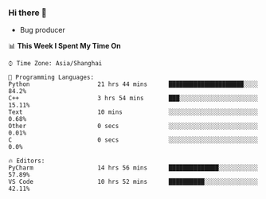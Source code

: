 ### Hi there 👋
* Bug producer
<!--START_SECTION:waka-->
📊 **This Week I Spent My Time On** 

```text
⌚︎ Time Zone: Asia/Shanghai

💬 Programming Languages: 
Python                   21 hrs 44 mins      █████████████████████░░░░   84.2% 
C++                      3 hrs 54 mins       ███░░░░░░░░░░░░░░░░░░░░░░   15.11% 
Text                     10 mins             ░░░░░░░░░░░░░░░░░░░░░░░░░   0.68% 
Other                    0 secs              ░░░░░░░░░░░░░░░░░░░░░░░░░   0.01% 
C                        0 secs              ░░░░░░░░░░░░░░░░░░░░░░░░░   0.0%

🔥 Editors: 
PyCharm                  14 hrs 56 mins      ██████████████░░░░░░░░░░░   57.89% 
VS Code                  10 hrs 52 mins      ██████████░░░░░░░░░░░░░░░   42.11%

```


<!--END_SECTION:waka-->
